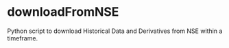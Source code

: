 # downloadFromNSE
 Python script to download Historical Data and Derivatives from NSE within a timeframe.
